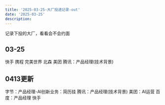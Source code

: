 ```yaml
---
title: '2025-03-25-大厂投递记录-out'
date: '2025-03-25'
description:
---
```


记录下投的大厂，看看会不会约面

## 03-25
快手
携程
完美世界
北森
美团
腾讯：产品经理(技术背景)

## 0413更新
字节：产品经理-AI创新业务：简历挂
腾讯：产品经理(技术背景)
美团：AI运营
百度：产品经理
快手
